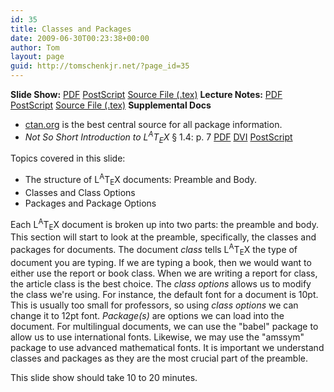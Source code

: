 ```yaml
---
id: 35
title: Classes and Packages
date: 2009-06-30T00:23:38+00:00
author: Tom
layout: page
guid: http://tomschenkjr.net/?page_id=35
---
```

<strong>Slide Show:</strong> <a href="http://web.archive.org/web/20070711152746/http://www.genericface.com/LaTeX/tutorial/create/preamble/classpack/classpack.pdf">PDF</a> <a href="http://web.archive.org/web/20070711152746/http://www.genericface.com/LaTeX/tutorial/create/preamble/classpack/classpack.ps">PostScript</a> <a href="http://web.archive.org/web/20070711152746/http://www.genericface.com/LaTeX/tutorial/create/preamble/classpack/classpack.tex">Source File (.tex)</a>
<strong>Lecture Notes:</strong> <a href="http://dl.dropbox.com/u/3194367/create/preamble/classpack/classpacknote.pdf">PDF</a> <a href="http://dl.dropbox.com/u/3194367/create/preamble/classpack/classpacknote.ps">PostScript</a> <a href="http://dl.dropbox.com/u/3194367/create/preamble/classpack/classpacknote.tex">Source File (.tex)</a>
<strong>Supplemental Docs</strong>
<ul>
	<li> <a href="http://www.ctan.org/">ctan.org</a> is the best central source for all package information.</li>
	<li> <em>Not So Short Introduction to L<sup>A</sup>T<sub>E</sub>X</em> § 1.4: p. 7 <a href="http://dl.dropbox.com/u/3194367/lshort.pdf">PDF</a> <a href="http://dl.dropbox.com/u/3194367/lshort.dvi">DVI</a> <a href="http://dl.dropbox.com/u/3194367/lshort.ps">PostScript</a></li>
</ul>
Topics covered in this slide:
<ul>
	<li> The structure of L<sup>A</sup>T<sub>E</sub>X documents: Preamble and Body.</li>
	<li> Classes and Class Options</li>
	<li> Packages and Package Options</li>
</ul>
Each L<sup>A</sup>T<sub>E</sub>X document is broken up into two parts: the preamble and body. This section will start to look at the preamble, specifically, the classes and packages for documents. The document <em>class</em> tells L<sup>A</sup>T<sub>E</sub>X the type of document you are typing. If we are typing a book, then we would want to either use the report or book class. When we are writing a report for class, the article class is the best choice. The <em>class options</em> allows us to modify the class we're using. For instance, the default font for a document is 10pt. This is usually too small for professors, so using <em>class options</em> we can change it to 12pt font. <em>Package(s)</em> are options we can load into the document. For multilingual documents, we can use the "babel" package to allow us to use international fonts. Likewise, we may use the "amssym" package to use advanced mathematical fonts. It is important we understand classes and packages as they are the most crucial part of the preamble.

This slide show should take 10 to 20 minutes.